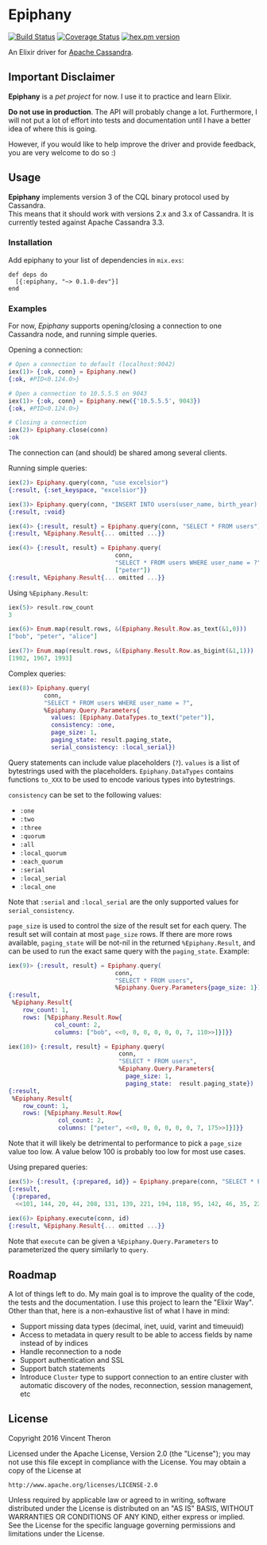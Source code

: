 # Epiphany

[![Build Status](https://travis-ci.org/vptheron/epiphany.svg?branch=master)](https://travis-ci.org/vptheron/epiphany) [![Coverage Status](https://coveralls.io/repos/github/vptheron/epiphany/badge.svg?branch=master)](https://coveralls.io/github/vptheron/epiphany?branch=master)
[![hex.pm version](https://img.shields.io/hexpm/v/epiphany.svg)](https://hex.pm/packages/epiphany)

An Elixir driver for [Apache Cassandra](http://cassandra.apache.org/).

## Important Disclaimer

**Epiphany** is a _pet project_ for now.  I use it to practice and learn Elixir.

**Do not use in production**.  The API will probably change a lot.
Furthermore, I will not put a lot of effort into tests and documentation until
I have a better idea of where this is going.

However, if you would like to help improve the driver and provide feedback, you 
are very welcome to do so :)

## Usage

**Epiphany** implements version 3 of the CQL binary protocol used by Cassandra.  
This means that it should work with versions 2.x and 3.x of Cassandra.  It is 
currently tested against Apache Cassandra 3.3.

### Installation

Add epiphany to your list of dependencies in `mix.exs`:

    def deps do
      [{:epiphany, "~> 0.1.0-dev"}]
    end
    
### Examples

For now, *Epiphany* supports opening/closing a connection to one Cassandra node, 
and running simple queries.

Opening a connection:

```elixir
# Open a connection to default (localhost:9042)
iex(1)> {:ok, conn} = Epiphany.new()
{:ok, #PID<0.124.0>}

# Open a connection to 10.5.5.5 on 9043
iex(1)> {:ok, conn} = Epiphany.new({'10.5.5.5', 9043})
{:ok, #PID<0.124.0>}

# Closing a connection
iex(2)> Epiphany.close(conn)
:ok
```
The connection can (and should) be shared among several clients.

Running simple queries:

```elixir
iex(2)> Epiphany.query(conn, "use excelsior")
{:result, {:set_keyspace, "excelsior"}}

iex(3)> Epiphany.query(conn, "INSERT INTO users(user_name, birth_year) VALUES ('alice', 1993)")          
{:result, :void}

iex(4)> {:result, result} = Epiphany.query(conn, "SELECT * FROM users")
{:result, %Epiphany.Result{... omitted ...}}

iex(4)> {:result, result} = Epiphany.query(
                              conn, 
                              "SELECT * FROM users WHERE user_name = ?",
                              ["peter"])
{:result, %Epiphany.Result{... omitted ...}}
```

Using `%Epiphany.Result`:

```elixir
iex(5)> result.row_count
3

iex(6)> Enum.map(result.rows, &(Epiphany.Result.Row.as_text(&1,0)))
["bob", "peter", "alice"]

iex(7)> Enum.map(result.rows, &(Epiphany.Result.Row.as_bigint(&1,1)))
[1902, 1967, 1993]
```

Complex queries:

```elixir
iex(8)> Epiphany.query(
          conn,
          "SELECT * FROM users WHERE user_name = ?",
          %Epiphany.Query.Parameters{
            values: [Epiphany.DataTypes.to_text("peter")],
            consistency: :one,
            page_size: 1,
            paging_state: result.paging_state,
            serial_consistency: :local_serial})
```

Query statements can include value placeholders (`?`).  `values` is a list of bytestrings
 used with the placeholders.  `Epiphany.DataTypes` contains functions `to_XXX` to 
 be used to encode various types into bytestrings.
 
`consistency` can be set to the following values:
 
* `:one`
* `:two`
* `:three`
* `:quorum`
* `:all`
* `:local_quorum`
* `:each_quorum`
* `:serial`
* `:local_serial`
* `:local_one`

Note that `:serial` and `:local_serial` are the only supported values for 
`serial_consistency`.
 
`page_size` is used to control the size of the result set for each query.  The result
set will contain at most `page_size` rows.  If there are more rows available, 
`paging_state` will be not-nil in the returned `%Epiphany.Result`, 
and can be used to run the exact same query with the `paging_state`.  Example:
 
```elixir
iex(9)> {:result, result} = Epiphany.query(
                              conn,
                              "SELECT * FROM users",
                              %Epiphany.Query.Parameters{page_size: 1})
{:result,
 %Epiphany.Result{
    row_count: 1,
    rows: [%Epiphany.Result.Row{
             col_count: 2, 
             columns: ["bob", <<0, 0, 0, 0, 0, 0, 7, 110>>]}]}}

iex(10)> {:result, result} = Epiphany.query(
                               conn,
                               "SELECT * FROM users",
                               %Epiphany.Query.Parameters{
                                 page_size: 1, 
                                 paging_state:  result.paging_state})
{:result,
 %Epiphany.Result{
    row_count: 1,
    rows: [%Epiphany.Result.Row{
              col_count: 2,
              columns: ["peter", <<0, 0, 0, 0, 0, 0, 7, 175>>]}]}}
```

Note that it will likely be detrimental to performance to pick a `page_size` value too low. 
A value below 100 is probably too low for most use cases.

Using prepared queries:

```elixir
iex(5)> {:result, {:prepared, id}} = Epiphany.prepare(conn, "SELECT * FROM users")
{:result,
 {:prepared,
  <<101, 144, 20, 44, 208, 131, 139, 221, 194, 118, 95, 142, 46, 35, 223, 228>>}}
  
iex(6)> Epiphany.execute(conn, id)
{:result, %Epiphany.Result{... omitted ...}}
```

Note that `execute` can be given a `%Epiphany.Query.Parameters` to parameterized
the query similarly to `query`.

## Roadmap

A lot of things left to do.  My main goal is to improve the quality of the code,
the tests and the documentation.  I use this project to learn the "Elixir Way".
Other than that, here is a non-exhaustive list of what I have in mind:

* Support missing data types (decimal, inet, uuid, varint and timeuuid)
* Access to metadata in query result to be able to access fields by name instead of
by indices
* Handle reconnection to a node
* Support authentication and SSL
* Support batch statements
* Introduce `Cluster` type to support connection to an entire cluster with automatic
discovery of the nodes, reconnection, session management, etc

## License

Copyright 2016 Vincent Theron

Licensed under the Apache License, Version 2.0 (the "License");
you may not use this file except in compliance with the License.
You may obtain a copy of the License at

    http://www.apache.org/licenses/LICENSE-2.0

Unless required by applicable law or agreed to in writing, software
distributed under the License is distributed on an "AS IS" BASIS,
WITHOUT WARRANTIES OR CONDITIONS OF ANY KIND, either express or implied.
See the License for the specific language governing permissions and
limitations under the License.
